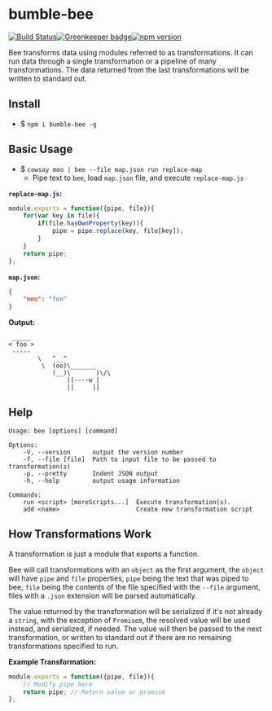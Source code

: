 # bumble-bee

[![Build Status](https://travis-ci.org/imaustink/bumblebee.svg)](https://travis-ci.org/imaustink/bumblebee)[![Greenkeeper badge](https://badges.greenkeeper.io/imaustink/bumblebee.svg)](https://greenkeeper.io/)[![npm version](https://badge.fury.io/js/bumble-bee.svg)](https://www.npmjs.com/package/bumble-bee)

Bee transforms data using modules referred to as transformations. It can run data through a single transformation or a pipeline of many transformations. The data returned from the last transformations will be written to standard out.

## Install

- $ `npm i bumble-bee -g`

## Basic Usage

- $ `cowsay moo | bee --file map.json run replace-map`
	- Pipe text to `bee`, load `map.json` file, and execute `replace-map.js`

__`replace-map.js`:__
```javascript
module.exports = function({pipe, file}){
	for(var key in file){
		if(file.hasOwnProperty(key)){
			pipe = pipe.replace(key, file[key]);
		}
	}
	return pipe;
};
```

__`map.json`:__
```json
{
	"moo": "foo"
}
```

__Output:__
```
 _____
< foo >
 ----- 
        \   ^__^
         \  (oo)\_______
            (__)\       )\/\
                ||----w |
                ||     ||
```

## Help

```
Usage: bee [options] [command]

Options:
	-V, --version      output the version number
	-f, --file [file]  Path to input file to be passed to transformation(s)
	-p, --pretty       Indent JSON output
	-h, --help         output usage information

Commands:
	run <script> [moreScripts...]  Execute transformation(s).
	add <name>                     Create new transformation script
```

## How Transformations Work

A transformation is just a module that exports a function.
 
Bee will call transformations with an `object` as the first argument, the `object` will have `pipe` and `file` properties, `pipe` being the text that was piped to bee, `file` being the contents of the file specified with the `--file` argument, files with a `.json` extension will be parsed automatically.
 
The value returned by the transformation will be serialized if it's not already a `string`, with the exception of `Promise`s, the resolved value will be used instead, and serialized, if needed. The value will then be passed to the next transformation, or written to standard out if there are no remaining transformations specified to run.

__Example Transformation:__
```javascript
module.exports = function({pipe, file}){
	// Modify pipe here
	return pipe; // Return value or promise
};
```
